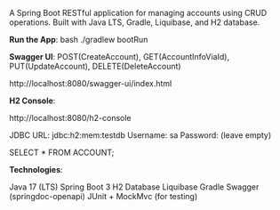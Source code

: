 A Spring Boot RESTful application for managing accounts using CRUD operations. Built with Java LTS, Gradle, Liquibase, and H2 database.

**Run the App**:
bash ./gradlew bootRun

**Swagger UI**: 
POST(CreateAccount), GET(AccountInfoViaId), PUT(UpdateAccount), DELETE(DeleteAccount)

http://localhost:8080/swagger-ui/index.html

**H2 Console**: 

http://localhost:8080/h2-console

JDBC URL: jdbc:h2:mem:testdb
Username: sa
Password: (leave empty)

SELECT * FROM ACCOUNT;

**Technologies**:

Java 17 (LTS)
Spring Boot 3
H2 Database
Liquibase
Gradle
Swagger (springdoc-openapi)
JUnit + MockMvc (for testing)
